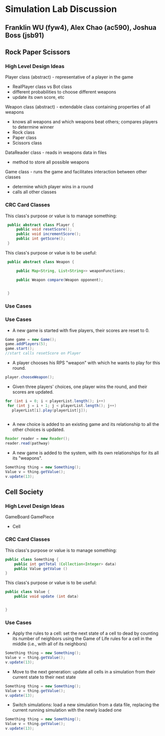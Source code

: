 # Simulation Lab Discussion
## Franklin WU (fyw4), Alex Chao (ac590), Joshua Boss (jsb91)


## Rock Paper Scissors

### High Level Design Ideas

Player class (abstract) - representative of a player in the game
- RealPlayer class vs Bot class
- different probabilities to choose different weapons 
- update its own score, etc

Weapon class (abstract) - extendable class containing properties of all weapons
  - knows all weapons and which weapons beat others; compares players to determine winner
- Rock class
- Paper class
- Scissors class
    
DataReader class - reads in weapons data in files
- method to store all possible weapons

Game class - runs the game and facilitates interaction between other classes
- determine which player wins in a round
- calls all other classes


### CRC Card Classes

This class's purpose or value is to manage something:

```java
 public abstract class Player {
     public void resetScore();
     public void incrementScore();
     public int getScore();
 }
```

This class's purpose or value is to be useful:

```java
 public abstract class Weapon {

     public Map<String, List<String>> weaponFunctions;

     public Weapon compare(Weapon opponent);
     

 }
```

### Use Cases

### Use Cases

 * A new game is started with five players, their scores are reset to 0.
 ```java
Game game = new Game();
game.addPlayers(5);
game.start();
//start calls resetScore on Player


 ```

 * A player chooses his RPS "weapon" with which he wants to play for this round.
 ```java
player.chooseWeapon();

 ```

 * Given three players' choices, one player wins the round, and their scores are updated.
 ```java
for (int i = 0; i < playerList.length(); i++)
  for (int j = i + 1; j < playerList.length(); j++)
    playerList[i].play(playerList[j]);
    

 ```

 * A new choice is added to an existing game and its relationship to all the other choices is updated.
 ```java
Reader reader = new Reader();
reader.read(pathway)

 ```

 * A new game is added to the system, with its own relationships for its all its "weapons".
 ```java
 Something thing = new Something();
 Value v = thing.getValue();
 v.update(13);
 ```


## Cell Society

### High Level Design Ideas

GameBoard
GamePiece
- Cell


### CRC Card Classes

This class's purpose or value is to manage something:
```java
public class Something {
    public int getTotal (Collection<Integer> data)
    public Value getValue ()
}
```

This class's purpose or value is to be useful:
```java
public class Value {
    public void update (int data)


}
```

### Use Cases

* Apply the rules to a cell: set the next state of a cell to dead by counting its number of neighbors using the Game of Life rules for a cell in the middle (i.e., with all of its neighbors)
```java
Something thing = new Something();
Value v = thing.getValue();
v.update(13);
```

* Move to the next generation: update all cells in a simulation from their current state to their next state
```java
Something thing = new Something();
Value v = thing.getValue();
v.update(13);
```

* Switch simulations: load a new simulation from a data file, replacing the current running simulation with the newly loaded one
```java
Something thing = new Something();
Value v = thing.getValue();
v.update(13);
```